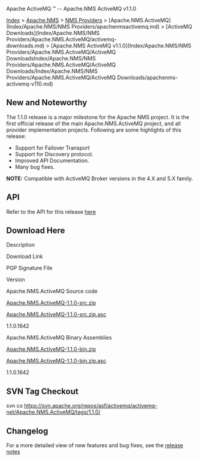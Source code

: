 Apache ActiveMQ ™ -- Apache.NMS ActiveMQ v1.1.0 

[Index](index.html) > [Apache.NMS](Index/apacheIndex/Overview/nms.md) > [NMS Providers](Index/Apache.NMS/nms-providers.md) > [Apache.NMS.ActiveMQ](Index/Apache.NMS/NMS Providers/apachenmsactivemq.md) > [ActiveMQ Downloads](Index/Apache.NMS/NMS Providers/Apache.NMS.ActiveMQ/activemq-downloads.md) > [Apache.NMS ActiveMQ v1.1.0](Index/Apache.NMS/NMS Providers/Apache.NMS.ActiveMQ/ActiveMQ DownloadsIndex/Apache.NMS/NMS Providers/Apache.NMS.ActiveMQ/ActiveMQ Downloads/Index/Apache.NMS/NMS Providers/Apache.NMS.ActiveMQ/ActiveMQ Downloads/apachenms-activemq-v110.md)

New and Noteworthy
------------------

The 1.1.0 release is a major milestone for the Apache NMS project. It is the first official release of the main Apache.NMS.ActiveMQ project, and all provider implementation projects. Following are some highlights of this release:

*   Support for Failover Transport
*   Support for Discovery protocol.
*   Improved API Documentation.
*   Many bug fixes.

  

**NOTE:** Compatible with ActiveMQ Broker versions in the 4.X and 5.X family.

API
---

Refer to the API for this release [here](nms-Index/Site/NavigationIndex/Site/Navigation/Index/Site/Navigation/api.md)

Download Here
-------------

Description

Download Link

PGP Signature File

Version

Apache.NMS.ActiveMQ Source code

[Apache.NMS.ActiveMQ-1.1.0-src.zip](http://www.apache.org/dyn/closer.cgi/activemq/apache-nms/1.1.0/Apache.NMS.ActiveMQ-1.1.0-src.zip)

[Apache.NMS.ActiveMQ-1.1.0-src.zip.asc](http://www.apache.org/dyn/closer.cgi/activemq/apache-nms/1.1.0/Apache.NMS.ActiveMQ-1.1.0-src.zip.asc)

1.1.0.1642

Apache.NMS.ActiveMQ Binary Assemblies

[Apache.NMS.ActiveMQ-1.1.0-bin.zip](http://www.apache.org/dyn/closer.cgi/activemq/apache-nms/1.1.0/Apache.NMS.ActiveMQ-1.1.0-bin.zip)

[Apache.NMS.ActiveMQ-1.1.0-bin.zip.asc](http://www.apache.org/dyn/closer.cgi/activemq/apache-nms/1.1.0/Apache.NMS.ActiveMQ-1.1.0-bin.zip.asc)

1.1.0.1642

SVN Tag Checkout
----------------

svn co https://svn.apache.org/repos/asf/activemq/activemq-net/Apache.NMS.ActiveMQ/tags/1.1.0/

Changelog
---------

For a more detailed view of new features and bug fixes, see the [release notes](https://issues.apache.org/activemq/secure/ReleaseNote.jspa?projectId=11010&styleName=Html&version=11814)


